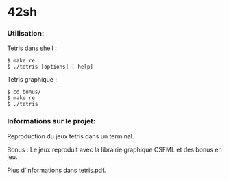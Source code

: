 # 42sh

### Utilisation:
Tetris dans shell :
```
$ make re
$ ./tetris [options] [-help]
```

Tetris graphique :
```
$ cd bonus/
$ make re
$ ./tetris
```

### Informations sur le projet:

Reproduction du jeux tetris dans un terminal.

Bonus : Le jeux reproduit avec la librairie graphique CSFML et des bonus en jeu.

Plus d'informations dans tetris.pdf.
